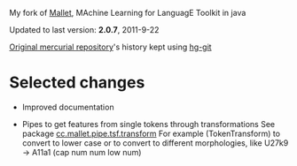 My fork of [Mallet](http://mallet.cs.umass.edu/index.php), MAchine Learning for LanguagE Toolkit in java

Updated to last version: **2.0.7**, 2011-9-22

[Original mercurial repository](http://hg-iesl.cs.umass.edu/hg/mallet)'s history kept using [hg-git](http://hg-git.github.com/)


# Selected changes

* Improved documentation

* Pipes to get features from single tokens through transformations
  See package [cc.mallet.pipe.tsf.transform](https://github.com/jmcejuela/mallet/tree/master/src/cc/mallet/pipe/tsf/transform)
  For example (TokenTransform) to convert to lower case or
  to convert to different morphologies, like U27k9 -> A11a1
  (cap num num low num)
  

